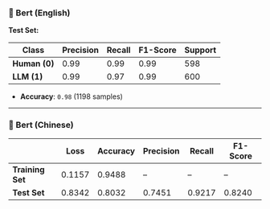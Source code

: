 ### 🧾 Bert (English)

 **Test Set:**

| Class         | Precision | Recall | F1-Score | Support |
| ------------- | --------- | ------ | -------- | ------- |
| **Human (0)** | 0.99      | 0.99   | 0.99     | 598     |
| **LLM (1)**   | 0.99      | 0.97   | 0.99     | 600     |

* **Accuracy**: `0.98` (1198 samples)

---

### 🧾 Bert (Chinese)

|                  | Loss   | Accuracy | Precision | Recall | F1-Score |
| ---------------- | ------ | -------- | --------- | ------ | -------- |
| **Training Set** | 0.1157 | 0.9488   | –         | –      | –        |
| **Test Set**     | 0.8342 | 0.8032   | 0.7451    | 0.9217 | 0.8240   |


